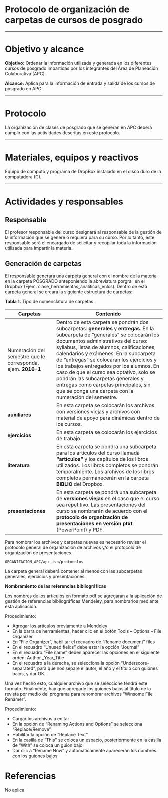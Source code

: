 # Protocolo de organización de carpetas de cursos de posgrado

* * *

# Objetivo y alcance

**Objetivo:** Ordenar la información utilizada y generada en los diferentes cursos de posgrado impartidas por los integrantes del Área de Planeación Colaborativa (APC).

**Alcance:** Aplica para la información de entrada y salida de los cursos de posgrado en APC.

* * *

# Protocolo

La organización de clases de posgrado que se generan en APC deberá cumplir con las actividades descritas en este protocolo.

* * *

# Materiales, equipos y reactivos
Equipo de cómputo y programa de DropBox instalado en el disco duro de la computadora (C).

* * *

# Actividades y responsables

## Responsable

El profesor responsable del curso designará al responsable de la gestión de la información que se genere o requiera para su curso. Por lo tanto, este responsable será el encargado de solicitar y recopilar toda la información utilizada para impartir la materia.

## Generación de carpetas

El responsable generará una carpeta general con el nombre de la materia en la carpeta POSGRADO anteponiendo la abreviatura porgra_ en el Dropbox (Ejem. clase_herramientas_analiticas_enlcs).
Dentro de esta carpeta general se creará la siguiente estructura de carpetas:

**Tabla 1.** Tipo de nomenclatura de carpetas

| Carpetas            | Contenido|
| ---                 | ---  |
|Numeración del semestre que le corresponda, ejem. **2016-1**       | Dentro de esta carpeta se pondrán dos subcarpetas:    **generales**   y  **entregas**.  En la subcarpeta de “generales” se colocarán los documentos administrativos del curso: syllabus, listas de alumnos, calificaciones, calendarios y exámenes. En la subcarpeta de “entregas” se colocarán los ejercicios y los trabajos entregados por los alumnos. En caso de que el curso sea optativo, solo se pondrán las subcarpetas generales y entregas como carpetas principales, sin que se ponga una carpeta con la numeración del semestre.  |
| **auxiliares**               | En esta carpeta se colocarán los archivos con versiones viejas y archivos con material de apoyo para dinámicas dentro de los cursos.     |
| **ejercicios**                | En esta carpeta se colocarán los ejercicios de trabajo.   |
| **literatura**             | En esta carpeta se pondrá una subcarpeta para los artículos del curso llamada **“artículos”** y los capítulos de los libros utilizados. Los libros completos se pondrán temporalmente. Los archivos de los libros completos permanecerán en la carpeta **BIBLIO** del Dropbox.   |
| **presentaciones**                | En esta carpeta se pondrá una subcarpeta de **versiones viejas** en el caso que el curso sea repetitivo. Las presentaciones del curso se nombrarán de acuerdo con el **protocolo de organización de presentaciones en versión ptxt** (PowerPoint) y PDF.   |


Para nombrar los archivos y carpetas nuevas es necesario revisar el protocolo general de organización de archivos y/o el protocolo de organización de presentaciones.
```
ORGANIZACION_APC/apc_iso/protocolos
```
La carpeta general deberá contener al menos con las subcarpetas generales, ejercicios y presentaciones.

**Nombramiento de las referencias bibliográficas**

Los nombres de los artículos en formato pdf se agregarán a la aplicación de gestión de referencias bibliográficas Mendeley, para nombrarlos mediante esta aplicación.

Procedimiento:

* Agregar los artículos previamente a Mendeley
* En la barra de herramientas, hacer clic en el botón Tools – Options – File Organizer
* En “File Organizer”, habilitar el recuadro de “Rename document” files
* En el recuadro “Unused fields” debe estar la opción “Journal”
* En el recuadro “File name” deben aparecer las opciones en el siguiente orden: Author _Year_Title
* En el recuadro a la derecha, se selecciona la opción “Underscore-separated”, para que nos separe el autor, el año y el título con guiones bajos, y dar OK.

Una vez hecho esto, cualquier archivo que se seleccione tendrá este formato.
Finalmente, hay que agregarle los guiones bajos al título de la revista por medio del programa para renombrar archivos “Winsome File Renamer”.

Procedimiento:

* Cargar los archivos a editar
* En la opción de “Renaming Actions and Options” se selecciona “Replace/Remove”
* Habilitar la opción de “Replace Text”
* En la casilla de “This” se coloca un espacio, posteriormente en la casilla de “With” se coloca un guion bajo
* Dar clic a “Rename Now” y automáticamente aparecerán los nombres con los guiones bajos

# Referencias

No aplica
